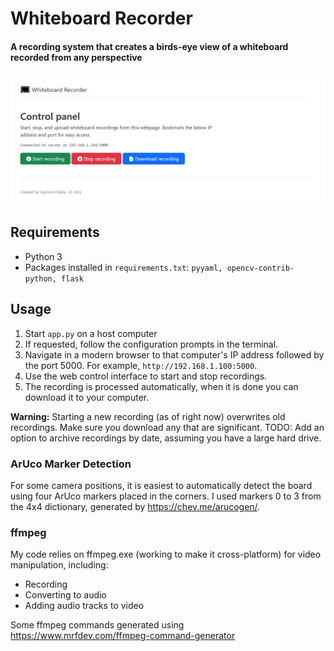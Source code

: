 # Whiteboard Recorder
#### A recording system that creates a birds-eye view of a whiteboard recorded from any perspective

![Screenshot of web interface](/screenshots/web-interface.png)

## Requirements
- Python 3
- Packages installed in `requirements.txt`: `pyyaml, opencv-contrib-python, flask`

## Usage
1. Start `app.py` on a host computer
2. If requested, follow the configuration prompts in the terminal.
3. Navigate in a modern browser to that computer's IP address followed by the port 5000. For example, `http://192.168.1.100:5000`.
4. Use the web control interface to start and stop recordings.
5. The recording is processed automatically, when it is done you can download it to your computer.

**Warning:** Starting a new recording (as of right now) overwrites old recordings. Make sure you download any that are significant. TODO: Add an option to archive recordings by date, assuming you have a large hard drive.

### ArUco Marker Detection
For some camera positions, it is easiest to automatically detect the board using four ArUco markers placed in the corners. I used markers 0 to 3 from the 4x4 dictionary, generated by https://chev.me/arucogen/.

### ffmpeg
My code relies on ffmpeg.exe (working to make it cross-platform) for video manipulation, including:
- Recording
- Converting to audio
- Adding audio tracks to video

Some ffmpeg commands generated using https://www.mrfdev.com/ffmpeg-command-generator